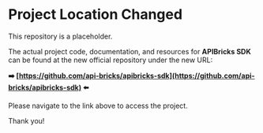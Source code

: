 # Project Location Changed

This repository is a placeholder.

The actual project code, documentation, and resources for **APIBricks SDK** can be found at the new official repository under the new URL:

**➡️ [https://github.com/api-bricks/apibricks-sdk](https://github.com/api-bricks/apibricks-sdk) ⬅️**

Please navigate to the link above to access the project.

Thank you!
